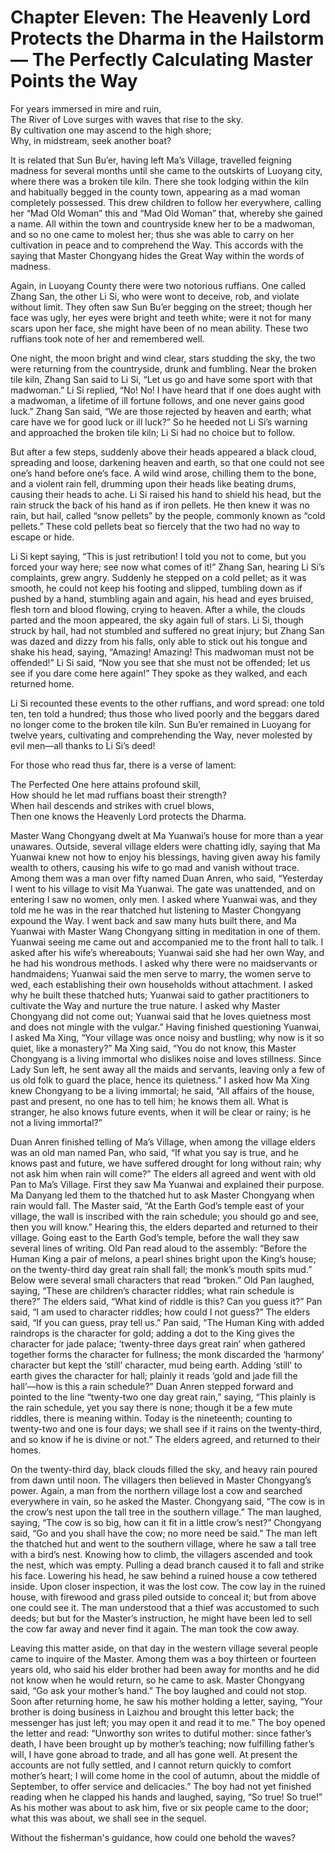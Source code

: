 # Chapter Eleven: The Heavenly Lord Protects the Dharma in the Hailstorm — The Perfectly Calculating Master Points the Way

For years immersed in mire and ruin,  
The River of Love surges with waves that rise to the sky.  
By cultivation one may ascend to the high shore;  
Why, in midstream, seek another boat?

It is related that Sun Bu’er, having left Ma’s Village, travelled feigning madness for several months until she came to the outskirts of Luoyang city, where there was a broken tile kiln. There she took lodging within the kiln and habitually begged in the county town, appearing as a mad woman completely possessed. This drew children to follow her everywhere, calling her “Mad Old Woman” this and “Mad Old Woman” that, whereby she gained a name. All within the town and countryside knew her to be a madwoman, and so no one came to molest her; thus she was able to carry on her cultivation in peace and to comprehend the Way. This accords with the saying that Master Chongyang hides the Great Way within the words of madness.

Again, in Luoyang County there were two notorious ruffians. One called Zhang San, the other Li Si, who were wont to deceive, rob, and violate without limit. They often saw Sun Bu’er begging on the street; though her face was ugly, her eyes were bright and teeth white; were it not for many scars upon her face, she might have been of no mean ability. These two ruffians took note of her and remembered well.

One night, the moon bright and wind clear, stars studding the sky, the two were returning from the countryside, drunk and fumbling. Near the broken tile kiln, Zhang San said to Li Si, “Let us go and have some sport with that madwoman.” Li Si replied, “No! No! I have heard that if one does aught with a madwoman, a lifetime of ill fortune follows, and one never gains good luck.” Zhang San said, “We are those rejected by heaven and earth; what care have we for good luck or ill luck?” So he heeded not Li Si’s warning and approached the broken tile kiln; Li Si had no choice but to follow.

But after a few steps, suddenly above their heads appeared a black cloud, spreading and loose, darkening heaven and earth, so that one could not see one’s hand before one’s face. A wild wind arose, chilling them to the bone, and a violent rain fell, drumming upon their heads like beating drums, causing their heads to ache. Li Si raised his hand to shield his head, but the rain struck the back of his hand as if iron pellets. He then knew it was no rain, but hail, called “snow pellets” by the people, commonly known as “cold pellets.” These cold pellets beat so fiercely that the two had no way to escape or hide.

Li Si kept saying, “This is just retribution! I told you not to come, but you forced your way here; see now what comes of it!” Zhang San, hearing Li Si’s complaints, grew angry. Suddenly he stepped on a cold pellet; as it was smooth, he could not keep his footing and slipped, tumbling down as if pushed by a hand, stumbling again and again, his head and eyes bruised, flesh torn and blood flowing, crying to heaven. After a while, the clouds parted and the moon appeared, the sky again full of stars. Li Si, though struck by hail, had not stumbled and suffered no great injury; but Zhang San was dazed and dizzy from his falls, only able to stick out his tongue and shake his head, saying, “Amazing! Amazing! This madwoman must not be offended!” Li Si said, “Now you see that she must not be offended; let us see if you dare come here again!” They spoke as they walked, and each returned home.

Li Si recounted these events to the other ruffians, and word spread: one told ten, ten told a hundred; thus those who lived poorly and the beggars dared no longer come to the broken tile kiln. Sun Bu’er remained in Luoyang for twelve years, cultivating and comprehending the Way, never molested by evil men—all thanks to Li Si’s deed!

For those who read thus far, there is a verse of lament:

The Perfected One here attains profound skill,  
How should he let mad ruffians boast their strength?  
When hail descends and strikes with cruel blows,  
Then one knows the Heavenly Lord protects the Dharma.

Master Wang Chongyang dwelt at Ma Yuanwai’s house for more than a year unawares. Outside, several village elders were chatting idly, saying that Ma Yuanwai knew not how to enjoy his blessings, having given away his family wealth to others, causing his wife to go mad and vanish without trace. Among them was a man over fifty named Duan Anren, who said, “Yesterday I went to his village to visit Ma Yuanwai. The gate was unattended, and on entering I saw no women, only men. I asked where Yuanwai was, and they told me he was in the rear thatched hut listening to Master Chongyang expound the Way. I went back and saw many huts built there, and Ma Yuanwai with Master Wang Chongyang sitting in meditation in one of them. Yuanwai seeing me came out and accompanied me to the front hall to talk. I asked after his wife’s whereabouts; Yuanwai said she had her own Way, and he had his wondrous methods. I asked why there were no maidservants or handmaidens; Yuanwai said the men serve to marry, the women serve to wed, each establishing their own households without attachment. I asked why he built these thatched huts; Yuanwai said to gather practitioners to cultivate the Way and nurture the true nature. I asked why Master Chongyang did not come out; Yuanwai said that he loves quietness most and does not mingle with the vulgar.” Having finished questioning Yuanwai, I asked Ma Xing, “Your village was once noisy and bustling; why now is it so quiet, like a monastery?” Ma Xing said, “You do not know, this Master Chongyang is a living immortal who dislikes noise and loves stillness. Since Lady Sun left, he sent away all the maids and servants, leaving only a few of us old folk to guard the place, hence its quietness.” I asked how Ma Xing knew Chongyang to be a living immortal; he said, “All affairs of the house, past and present, no one has to tell him; he knows them all. What is stranger, he also knows future events, when it will be clear or rainy; is he not a living immortal?”

Duan Anren finished telling of Ma’s Village, when among the village elders was an old man named Pan, who said, “If what you say is true, and he knows past and future, we have suffered drought for long without rain; why not ask him when rain will come?” The elders all agreed and went with old Pan to Ma’s Village. First they saw Ma Yuanwai and explained their purpose. Ma Danyang led them to the thatched hut to ask Master Chongyang when rain would fall. The Master said, “At the Earth God’s temple east of your village, the wall is inscribed with the rain schedule; you should go and see, then you will know.” Hearing this, the elders departed and returned to their village. Going east to the Earth God’s temple, before the wall they saw several lines of writing. Old Pan read aloud to the assembly: “Before the Human King a pair of melons, a pearl shines bright upon the King’s house; on the twenty-third day great rain shall fall; the monk’s mouth spits mud.” Below were several small characters that read “broken.” Old Pan laughed, saying, “These are children’s character riddles; what rain schedule is there?” The elders said, “What kind of riddle is this? Can you guess it?” Pan said, “I am used to character riddles; how could I not guess?” The elders said, “If you can guess, pray tell us.” Pan said, “The Human King with added raindrops is the character for gold; adding a dot to the King gives the character for jade palace; ‘twenty-three days great rain’ when gathered together forms the character for fullness; the monk discarded the ‘harmony’ character but kept the ‘still’ character, mud being earth. Adding ‘still’ to earth gives the character for hall; plainly it reads ‘gold and jade fill the hall’—how is this a rain schedule?” Duan Anren stepped forward and pointed to the line “twenty-two one day great rain,” saying, “This plainly is the rain schedule, yet you say there is none; though it be a few mute riddles, there is meaning within. Today is the nineteenth; counting to twenty-two and one is four days; we shall see if it rains on the twenty-third, and so know if he is divine or not.” The elders agreed, and returned to their homes.

On the twenty-third day, black clouds filled the sky, and heavy rain poured from dawn until noon. The villagers then believed in Master Chongyang’s power. Again, a man from the northern village lost a cow and searched everywhere in vain, so he asked the Master. Chongyang said, “The cow is in the crow’s nest upon the tall tree in the southern village.” The man laughed, saying, “The cow is so big, how can it fit in a little crow’s nest?” Chongyang said, “Go and you shall have the cow; no more need be said.” The man left the thatched hut and went to the southern village, where he saw a tall tree with a bird’s nest. Knowing how to climb, the villagers ascended and took the nest, which was empty. Pulling a dead branch caused it to fall and strike his face. Lowering his head, he saw behind a ruined house a cow tethered inside. Upon closer inspection, it was the lost cow. The cow lay in the ruined house, with firewood and grass piled outside to conceal it; but from above one could see it. The man understood that a thief was accustomed to such deeds; but but for the Master’s instruction, he might have been led to sell the cow far away and never find it again. The man took the cow away.

Leaving this matter aside, on that day in the western village several people came to inquire of the Master. Among them was a boy thirteen or fourteen years old, who said his elder brother had been away for months and he did not know when he would return, so he came to ask. Master Chongyang said, “Go ask your mother’s hand.” The boy laughed and could not stop. Soon after returning home, he saw his mother holding a letter, saying, “Your brother is doing business in Laizhou and brought this letter back; the messenger has just left; you may open it and read it to me.” The boy opened the letter and read: “Unworthy son writes to dutiful mother: since father’s death, I have been brought up by mother’s teaching; now fulfilling father’s will, I have gone abroad to trade, and all has gone well. At present the accounts are not fully settled, and I cannot return quickly to comfort mother’s heart; I will come home in the cool of autumn, about the middle of September, to offer service and delicacies.” The boy had not yet finished reading when he clapped his hands and laughed, saying, “So true! So true!” As his mother was about to ask him, five or six people came to the door; what this was about, we shall see in the sequel.

Without the fisherman's guidance, how could one behold the waves?
